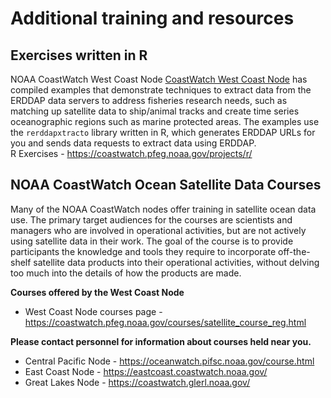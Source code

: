 # Additional training and resources


## Exercises written in R  
NOAA CoastWatch West Coast Node [CoastWatch West Coast Node](http://coastwatch.pfeg.noaa.gov) has compiled examples that demonstrate techniques to extract data from the ERDDAP data servers to address fisheries research needs, such as matching up satellite data to ship/animal tracks and create time series oceanographic regions such as marine protected areas. The examples use the `rerddapxtracto` library written in R, which generates ERDDAP URLs for you and sends data requests to extract data using ERDDAP.    
R Exercises - https://coastwatch.pfeg.noaa.gov/projects/r/

## NOAA CoastWatch Ocean Satellite Data Courses  
Many of the NOAA CoastWatch nodes offer training in satellite ocean data use. The primary target audiences for the courses are scientists and managers who are involved in operational activities, but are not actively using satellite data in their work. The goal of the course is to provide participants the knowledge and tools they require to incorporate off-the-shelf satellite data products into their operational activities, without delving too much into the details of how the products are made.  

**Courses offered by the West Coast Node**
* West Coast Node courses page - https://coastwatch.pfeg.noaa.gov/courses/satellite_course_reg.html  

**Please contact personnel for information about courses held near you.**  

* Central Pacific Node - https://oceanwatch.pifsc.noaa.gov/course.html
* East Coast Node - https://eastcoast.coastwatch.noaa.gov/
* Great Lakes Node - https://coastwatch.glerl.noaa.gov/

